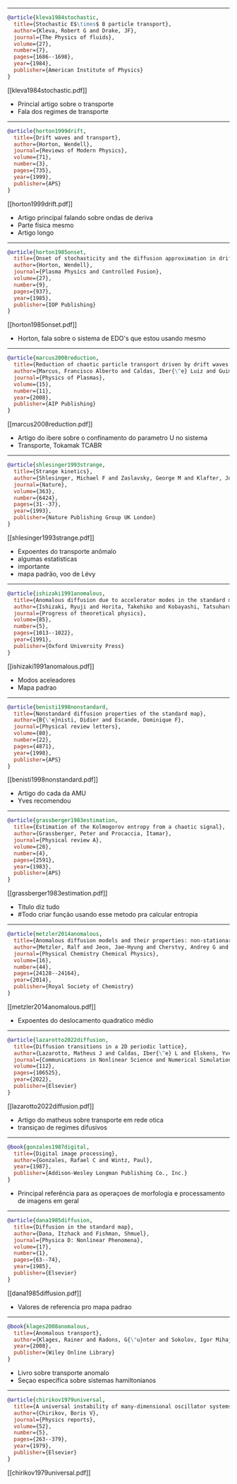 
---
```bibtex
@article{kleva1984stochastic,
  title={Stochastic E$\times$ B particle transport},
  author={Kleva, Robert G and Drake, JF},
  journal={The Physics of fluids},
  volume={27},
  number={7},
  pages={1686--1698},
  year={1984},
  publisher={American Institute of Physics}
}
```
[[kleva1984stochastic.pdf]]
* Princial artigo sobre o transporte
* Fala dos regimes de transporte
---
```bibtex
@article{horton1999drift,
  title={Drift waves and transport},
  author={Horton, Wendell},
  journal={Reviews of Modern Physics},
  volume={71},
  number={3},
  pages={735},
  year={1999},
  publisher={APS}
}
```
[[horton1999drift.pdf]]
* Artigo principal falando sobre ondas de deriva
* Parte física mesmo
* Artigo longo
---
```bibtex
@article{horton1985onset,
  title={Onset of stochasticity and the diffusion approximation in drift waves},
  author={Horton, Wendell},
  journal={Plasma Physics and Controlled Fusion},
  volume={27},
  number={9},
  pages={937},
  year={1985},
  publisher={IOP Publishing}
}
```
[[horton1985onset.pdf]]
* Horton, fala sobre o sistema de EDO's que estou usando mesmo
---
```bibtex
@article{marcus2008reduction,
  title={Reduction of chaotic particle transport driven by drift waves in sheared flows},
  author={Marcus, Francisco Alberto and Caldas, Iber{\^e} Luiz and Guimar{\~a}es-Filho, Zwinglio de Oliveira and Morrison, Philip James and Horton, Wendell and Kuznetsov, Yu K and Nascimento, Ivan Cunha},
  journal={Physics of Plasmas},
  volume={15},
  number={11},
  year={2008},
  publisher={AIP Publishing}
}
```
[[marcus2008reduction.pdf]]
* Artigo do ibere sobre o confinamento do parametro U no sistema
* Transporte, Tokamak TCABR
---
``` bibtex
@article{shlesinger1993strange,
  title={Strange kinetics},
  author={Shlesinger, Michael F and Zaslavsky, George M and Klafter, Joseph},
  journal={Nature},
  volume={363},
  number={6424},
  pages={31--37},
  year={1993},
  publisher={Nature Publishing Group UK London}
}
```
[[shlesinger1993strange.pdf]]
* Expoentes do transporte anômalo
* algumas estatisticas
* importante
* mapa padrão, voo de Lévy
---
```bibtex
@article{ishizaki1991anomalous,
  title={Anomalous diffusion due to accelerator modes in the standard map},
  author={Ishizaki, Ryuji and Horita, Takehiko and Kobayashi, Tatsuharu and Mori, Hazime},
  journal={Progress of theoretical physics},
  volume={85},
  number={5},
  pages={1013--1022},
  year={1991},
  publisher={Oxford University Press}
}
```
[[ishizaki1991anomalous.pdf]]
* Modos aceleadores
* Mapa padrao
---
```bibtex
@article{benisti1998nonstandard,
  title={Nonstandard diffusion properties of the standard map},
  author={B{\'e}nisti, Didier and Escande, Dominique F},
  journal={Physical review letters},
  volume={80},
  number={22},
  pages={4871},
  year={1998},
  publisher={APS}
}
```
[[benisti1998nonstandard.pdf]]
* Artigo do cada da AMU
* Yves recomendou
---
```bibtex
@article{grassberger1983estimation,
  title={Estimation of the Kolmogorov entropy from a chaotic signal},
  author={Grassberger, Peter and Procaccia, Itamar},
  journal={Physical review A},
  volume={28},
  number={4},
  pages={2591},
  year={1983},
  publisher={APS}
}
```
[[grassberger1983estimation.pdf]]
* Titulo diz tudo
* #Todo criar função usando esse metodo pra calcular entropia
---
```bibtex
@article{metzler2014anomalous,
  title={Anomalous diffusion models and their properties: non-stationarity, non-ergodicity, and ageing at the centenary of single particle tracking},
  author={Metzler, Ralf and Jeon, Jae-Hyung and Cherstvy, Andrey G and Barkai, Eli},
  journal={Physical Chemistry Chemical Physics},
  volume={16},
  number={44},
  pages={24128--24164},
  year={2014},
  publisher={Royal Society of Chemistry}
}
```
[[metzler2014anomalous.pdf]]
* Expoentes do deslocamento quadratico médio
---
```bibtex
@article{lazarotto2022diffusion,
  title={Diffusion transitions in a 2D periodic lattice},
  author={Lazarotto, Matheus J and Caldas, Iber{\^e} L and Elskens, Yves},
  journal={Communications in Nonlinear Science and Numerical Simulation},
  volume={112},
  pages={106525},
  year={2022},
  publisher={Elsevier}
}
```
[[lazarotto2022diffusion.pdf]]
* Artigo do matheus sobre transporte em rede otica
* transiçao de regimes difusivos
--- 

```bibtex
@book{gonzales1987digital,
  title={Digital image processing},
  author={Gonzales, Rafael C and Wintz, Paul},
  year={1987},
  publisher={Addison-Wesley Longman Publishing Co., Inc.}
}
```
* Principal referência para as operaçoes de morfologia e processamento de imagens em geral
---
```bibtex
@article{dana1985diffusion,
  title={Diffusion in the standard map},
  author={Dana, Itzhack and Fishman, Shmuel},
  journal={Physica D: Nonlinear Phenomena},
  volume={17},
  number={1},
  pages={63--74},
  year={1985},
  publisher={Elsevier}
}
```
[[dana1985diffusion.pdf]]
* Valores de referencia pro mapa padrao
---

```bibtex
@book{klages2008anomalous,
  title={Anomalous transport},
  author={Klages, Rainer and Radons, G{\"u}nter and Sokolov, Igor Mihajlovi{\v{c}}},
  year={2008},
  publisher={Wiley Online Library}
}
```

* Livro sobre transporte anomalo
* Seçao especifica sobre sistemas hamiltonianos
---
```bibtex
@article{chirikov1979universal,
  title={A universal instability of many-dimensional oscillator systems},
  author={Chirikov, Boris V},
  journal={Physics reports},
  volume={52},
  number={5},
  pages={263--379},
  year={1979},
  publisher={Elsevier}
}
```
[[chirikov1979universal.pdf]]

